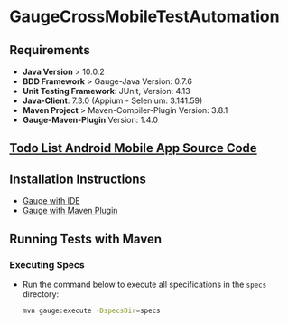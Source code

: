 # GaugeCrossMobileTestAutomation  

## **Requirements**  

- **Java Version** > 10.0.2  
- **BDD Framework** > Gauge-Java Version: 0.7.6  
- **Unit Testing Framework**: JUnit, Version: 4.13  
- **Java-Client**: 7.3.0 (Appium - Selenium: 3.141.59)  
- **Maven Project** > Maven-Compiler-Plugin Version: 3.8.1  
- **Gauge-Maven-Plugin** Version: 1.4.0  

## [Todo List Android Mobile App Source Code](https://github.com/android/architecture-samples/tree/todo-mvp)  

## **Installation Instructions**  

- [Gauge with IDE](https://docs.gauge.org/getting_started/installing-gauge?os=macos&language=java&ide=vscode)  
- [Gauge with Maven Plugin](https://github.com/getgauge-contrib/gauge-maven-plugin)  

## **Running Tests with Maven**  

### Executing Specs  

- Run the command below to execute all specifications in the `specs` directory:  
  ```sh
  mvn gauge:execute -DspecsDir=specs